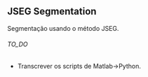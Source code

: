 ## JSEG Segmentation

Segmentação usando o método JSEG.


###### TO_DO
- Transcrever os scripts de Matlab->Python.
